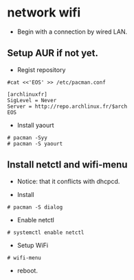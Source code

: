 # network wifi

  - Begin with a connection by wired LAN.
  
## Setup AUR if not yet.

  - Regist repository
  ```
  #cat <<'EOS' >> /etc/pacman.conf

  [archlinuxfr]
  SigLevel = Never
  Server = http://repo.archlinux.fr/$arch
  EOS
  ```
  
  - Install yaourt
  ```
  # pacman -Syy
  # pacman -S yaourt
  ```

## Install netctl and wifi-menu

  - Notice: that it conflicts with dhcpcd.
  
  - Install
  ```
  # pacman -S dialog
  ```
  - Enable netctl
  ```
  # systemctl enable netctl
  ```
  - Setup WiFi
  ```
  # wifi-menu
  ```
  
  - reboot.
